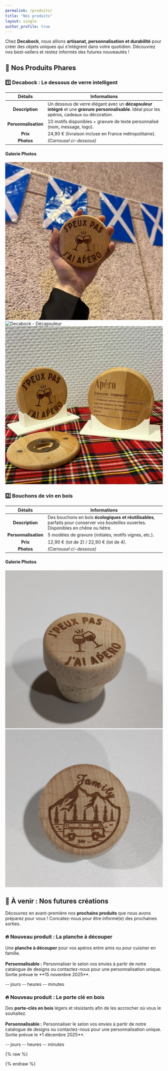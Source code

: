 ```yaml
---
permalink: /produits/
title: "Nos produits"
layout: single
author_profile: true
---
```


Chez **Decabock**, nous allions **artisanat, personnalisation et durabilité** pour créer des objets uniques qui s’intègrent dans votre quotidien. Découvrez nos best-sellers et restez informés des futures nouveautés !

## 🌟 Nos Produits Phares

### 1️⃣ Decabock : Le dessous de verre intelligent

| **Détails** | **Informations** |
|:-----------:|------------------|
| **Description** | Un dessous de verre élégant avec un **décapsuleur intégré** et une **gravure personnalisable**. Idéal pour les apéros, cadeaux ou décoration. |
| **Personnalisation** | 10 motifs disponibles + gravure de texte personnalisé (nom, message, logo).                        |
| **Prix**            | 24,90 € (livraison incluse en France métropolitaine).                                               |
| **Photos**          | *(Carrousel ci-dessous)*                                                                           |

#### Galerie Photos

<div class="carousel">
  <div class="carousel-inner">
    <img src="/assets/images/decabock/DB_Twinning_Comitee_Linkded.jpeg" alt="Decabock - Vue de face" class="carousel-img">
    <img src="/assets/images/decabock/DB_Aimanté_Twinning_Comitee_Linkded.jpeg" alt="Decabock - Décapsuleur" class="carousel-img">
    <img src="/assets/images/decabock/DB_Support_Verso_Twinning_Comitee.jpeg" alt="Decabock - Gravure personnalisée" class="carousel-img">
  </div>
</div>

### 2️⃣ Bouchons de vin en bois

| **Détails**          | **Informations** |
|:--------------------:|------------------|
| **Description**      | Des bouchons en bois **écologiques et réutilisables**, parfaits pour conserver vos bouteilles ouvertes. Disponibles en chêne ou hêtre. |
| **Personnalisation** | 5 modèles de gravure (initiales, motifs vignes, etc.). |
| **Prix**            | 12,90 € (lot de 2) / 22,90 € (lot de 4). |
| **Photos**          | *(Carrousel ci-dessous)*                                                                           |

#### Galerie Photos

<div class="carousel">
  <div class="carousel-inner">
    <img src="/assets/images/bouchons/bouchon_debout_jppja.jpg" alt="Bouchon en chêne" class="carousel-img">
    <img src="/assets/images/bouchons/bouchon_haut_Family.jpg" alt="Bouchon gravé" class="carousel-img">
  </div>
</div>

<!-- ### 3️⃣ Planche à découper personnalisée

| **Détails**          | **Informations** |
|:--------------------:|-----------------------------------------------------------------------------------------------------|
| **Description**      | Une planche à découper en **bois massif** (chêne ou noyer), avec une gravure personnalisable. Résistante et facile à entretenir. |
| **Personnalisation** | Gravure de texte ou motif (logo, prénom, etc.). |
| **Prix**            | 49,90 € (30x20 cm) / 69,90 € (40x30 cm). |
| **Photos**          | *(Carrousel ci-dessous)*                                                                           |

#### Galerie Photos

<div class="carousel">
  <div class="carousel-inner">
    <img src="/assets/images/planche/planche_1.jpg" alt="Planche à découper - Vue globale" class="carousel-img">
    <img src="/assets/images/planche/planche_2.jpg" alt="Planche à découper - Gravure" class="carousel-img">
  </div>
</div>

### 4️⃣ Porte-clés en bois

| **Détails**          | **Informations** |
|:--------------------:|-----------------------------------------------------------------------------------------------------|
| **Description**      | Des porte-clés en bois légers et résistants, personnalisables avec un prénom, un motif ou un logo. |
| **Personnalisation** | 8 modèles disponibles + gravure de texte. |
| **Prix**            | 9,90 € (unité) / 19,90 € (lot de 3). |
| **Photos**          | *(Carrousel ci-dessous)*                                                                           |

#### Galerie Photos

<div class="carousel">
  <div class="carousel-inner">
    <img src="/assets/images/porte-cles/porte-cles_1.jpg" alt="Porte-clés - Modèle classique" class="carousel-img">
    <img src="/assets/images/porte-cles/porte-cles_2.jpg" alt="Porte-clés - Gravure personnalisée" class="carousel-img">
  </div>
</div> -->

## 🔮 À venir : Nos futures créations

Découvrez en avant-première nos **prochains produits** que nous avons préparez pour vous ! Concatez-nous pour être informé(e) des prochaines sorties.

<div class="coming-soon-product">
  <div class="coming-soon-image" style="background-image: url('/assets/images/coming-soon/planche_a_decouper.png');"></div>
  <div class="coming-soon-content">
    <h3 class="coming-soon-title">🔥 Nouveau produit : La planche à découper</h3>
    <p class="coming-soon-description">
        Une <strong>planche à découper</strong>  pour vos apéros entre amis ou pour cuisiner en famille. </Br></Br>
        <strong>Personnalisable :</strong> Personnaliser le selon vos envies à partir de notre catalogue de designs ou contactez-nous pour une personnalisation unique.
        Sortie prévue le **15 novembre 2025**.
    </p>
    <div class="countdown" id="countdown-1">
      <!-- Le décompte sera généré par JavaScript -->
      <span class="countdown-days" id="days1">--</span> jours
      <span class="countdown-hours" id="hours1">--</span> heures
      <span class="countdown-minutes" id="days1">--</span> minutes
    </div>
  </div>
</div>

<div class="coming-soon">
  <div class="coming-soon-image" style="background-image: url('/assets/images/coming-soon/porte_cles.png');"></div>
  <div class="coming-soon-content">
    <h3 class="coming-soon-title">🔥 Nouveau produit : Le porte clé en bois</h3>
    <p class="coming-soon-description">
        Des <strong>porte-clés en bois</strong> légers et résistants afin de les accrocher où vous le souhaitez. </Br></Br>
        <strong>Personnalisable :</strong> Personnaliser le selon vos envies à partir de notre catalogue de designs ou contactez-nous pour une personnalisation unique.
        Sortie prévue le *1 décembre 2025**.
    </p>
    <div class="countdown" id="countdown-2">
      <!-- Le décompte sera généré par JavaScript -->
      <span class="countdown-days" id="days2">--</span> jours
      <span class="countdown-hours" id="hours2">--</span> heures
      <span class="countdown-minutes" id="days2">--</span> minutes
    </div>
  </div>
</div>


{% raw %}
<script>
    const countdownDate1 = new Date("Nov 15, 2025 09:00:00").getTime();
    const countdown1 = setInterval(function() {
        updateCountdown(countdownDateVin, "countdown-1");
    }, 1000);

    // Décompte pour les coasters (date : 1 décembre 2025)
    const countdownDate2 = new Date("Dec 1, 2025 09:00:00").getTime();
    const countdown2 = setInterval(function() {
    updateCountdown(countdownDateCoasters, "countdown-2");
    }, 1000);

    // Fonction générique pour mettre à jour un décompte
    function updateCountdown(countdownDate, elementId) {
    const now = new Date().getTime();
    const distance = countdownDate - now;

    // Calcul des jours, heures, minutes
    const days = Math.floor(distance / (1000 * 60 * 60 * 24));
    const hours = Math.floor((distance % (1000 * 60 * 60 * 24)) / (1000 * 60 * 60));
    const minutes = Math.floor((distance % (1000 * 60 * 60)) / (1000 * 60));

    // Mise à jour du DOM
    document.getElementById(`days-${elementId.split('-')[1]}`).innerText = days;
    document.getElementById(`hours-${elementId.split('-')[1]}`).innerText = hours;
    document.getElementById(`minutes-${elementId.split('-')[1]}`).innerText = minutes;

    // Si le décompte est terminé
    if (distance < 0) {
        clearInterval(countdown1);
        clearInterval(countdown2);
        document.getElementById(elementId).innerHTML = "<p style='color: #5a9b8e; font-weight: bold;'>Disponible maintenant !</p>";
    }
    }
</script>
{% endraw %}